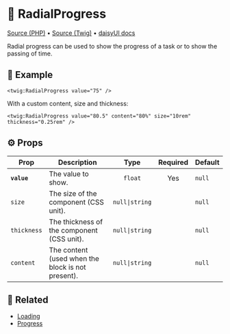 # 🧩 RadialProgress
[Source (PHP)](/src/Twig/Components/RadialProgress.php) • [Source (Twig)](/templates/components/RadialProgress.html.twig) • [daisyUI docs](https://daisyui.com/components/radial-progress/)

Radial progress can be used to show the progress of a task or to show the passing of time.

## 🚀 Example

```twig
<twig:RadialProgress value="75" />
```

With a custom content, size and thickness:

```twig
<twig:RadialProgress value="80.5" content="80%" size="10rem" thickness="0.25rem" />
```

## ⚙️ Props

| Prop     | Description | Type        | Required   | Default |
| -------- | ----------- | :---------: | :--------: | ------- |
| <b>`value`</b> | The value to show. | `float` | Yes | `null` |
| `size` | The size of the component (CSS unit). | `null\|string` |  | `null` |
| `thickness` | The thickness of the component (CSS unit). | `null\|string` |  | `null` |
| `content` | The content (used when the block is not present). | `null\|string` |  | `null` |

## 📖 Related

- [Loading](Loading.md)
- [Progress](Progress.md)
